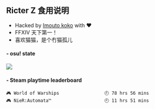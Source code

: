 ## Ricter Z 食用说明
- Hacked by [Imouto koko](https://osu.ppy.sh/users/7679162) with ❤️
- FFXIV 天下第一！
- 喜欢猫猫，是个冇猫孤儿

#### - osu! state
![](http://97.64.19.89:8080/api/v1/stat/4448675)

<!-- steam-box start -->
#### - Steam playtime leaderboard
```text
🎮 World of Warships                 🕘 78 hrs 56 mins
🎮 NieR:Automata™                    🕘 11 hrs 51 mins
```
<!-- Powered by https://github.com/YouEclipse/steam-box . -->
<!-- steam-box end -->
